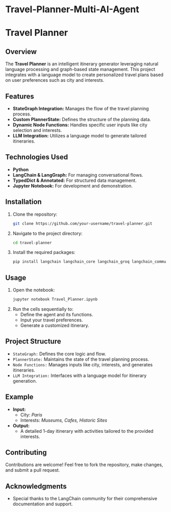 # Travel-Planner-Multi-AI-Agent

# Travel Planner

## Overview
The **Travel Planner** is an intelligent itinerary generator leveraging natural language processing and graph-based state management. This project integrates with a language model to create personalized travel plans based on user preferences such as city and interests.

## Features
- **StateGraph Integration:** Manages the flow of the travel planning process.
- **Custom PlannerState:** Defines the structure of the planning data.
- **Dynamic Node Functions:** Handles specific user inputs like city selection and interests.
- **LLM Integration:** Utilizes a language model to generate tailored itineraries.

## Technologies Used
- **Python**
- **LangChain & LangGraph:** For managing conversational flows.
- **TypedDict & Annotated:** For structured data management.
- **Jupyter Notebook:** For development and demonstration.

## Installation
1. Clone the repository:
   ```bash
   git clone https://github.com/your-username/travel-planner.git
   ```
2. Navigate to the project directory:
   ```bash
   cd travel-planner
   ```
3. Install the required packages:
   ```bash
   pip install langchain langchain_core langchain_groq langchain_community langgraph
   ```

## Usage
1. Open the notebook:
   ```bash
   jupyter notebook Travel_Planner.ipynb
   ```
2. Run the cells sequentially to:
   - Define the agent and its functions.
   - Input your travel preferences.
   - Generate a customized itinerary.

## Project Structure
- `StateGraph:` Defines the core logic and flow.
- `PlannerState:` Maintains the state of the travel planning process.
- `Node Functions:` Manages inputs like city, interests, and generates itineraries.
- `LLM Integration:` Interfaces with a language model for itinerary generation.

## Example
- **Input:**
  - City: *Paris*
  - Interests: *Museums, Cafes, Historic Sites*
- **Output:**
  - A detailed 1-day itinerary with activities tailored to the provided interests.

## Contributing
Contributions are welcome! Feel free to fork the repository, make changes, and submit a pull request.

## Acknowledgments
- Special thanks to the LangChain community for their comprehensive documentation and support.

